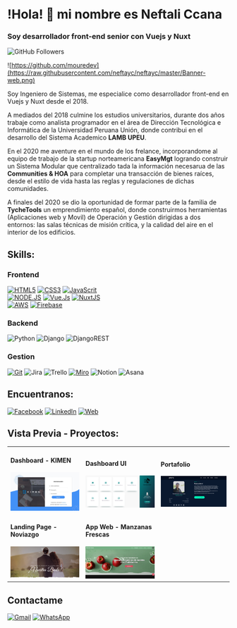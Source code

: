 # !Hola! 👋 mi nombre es Neftali Ccana
 
### Soy desarrollador front-end senior con Vuejs y Nuxt
![GitHub Followers](https://img.shields.io/github/followers/neftayc?style=social)

![https://github.com/mouredev](https://raw.githubusercontent.com/neftayc/neftayc/master/Banner-web.png)

Soy Ingeniero de Sistemas, me especialice como desarrollador front-end en Vuejs y Nuxt desde el 2018.

A mediados del 2018 culmine los estudios universitarios, durante dos años trabaje como analista programador en el área de Dirección Tecnológica e Informática de la Universidad Peruana Unión, donde contribui en el desarrollo del Sistema Academico **LAMB UPEU**.

En el 2020 me aventure en el mundo de los frelance, incorporandome al equipo de trabajo de la startup norteamericana **EasyMgt** logrando construir un Sistema Modular que centralizado tada la información necesarua de las **Communities & HOA** para completar una transacción de bienes raíces, desde el estilo de vida hasta las reglas y regulaciones de dichas comunidades.

A finales del 2020 se dio la oportunidad de formar parte de la familia de **TycheTools** un emprendimiento español, donde construirmos herramientas (Aplicaciones web y Movil) de Operación y Gestión dirigidas a dos entornos: las salas técnicas de misión crítica, y la calidad del aire en el interior de los edificios.

## Skills:
### Frontend
[![HTML5](https://img.shields.io/badge/HTML5-E34F26?style=for-the-badge&logo=html5&logoColor=white)]()
[![CSS3](https://img.shields.io/badge/CSS3-1572B6?style=for-the-badge&logo=css3&logoColor=white)]()
[![JavaScrit](https://img.shields.io/badge/JavaScript-F7DF1E?style=for-the-badge&logo=javascript&logoColor=black)]()
<br>
[![NODE.JS](https://img.shields.io/badge/Node.js-43853D?style=for-the-badge&logo=node.js&logoColor=white)]()
[![Vue.Js](https://img.shields.io/badge/Vue.js-35495E?style=for-the-badge&logo=vue.js&logoColor=4FC08D)]()
[![NuxtJS](https://img.shields.io/badge/Nuxt-35495E?style=for-the-badge&logo=nuxt.js&logoColor=4FC08D)]()
<br>
[![AWS](https://img.shields.io/badge/AWS-%23FF9900.svg?style=for-the-badge&logo=amazon-aws&logoColor=white)]()
[![Firebase](https://img.shields.io/badge/firebase-%23039BE5.svg?style=for-the-badge&logo=firebase)]()
<br>
### Backend
![Python](https://img.shields.io/badge/python-3670A0?style=for-the-badge&logo=python&logoColor=ffdd54)
![Django](https://img.shields.io/badge/django-%23092E20.svg?style=for-the-badge&logo=django&logoColor=white)
![DjangoREST](https://img.shields.io/badge/DJANGO-REST-ff1709?style=for-the-badge&logo=django&logoColor=white&color=ff1709&labelColor=gray)
<br>

### Gestion
[![Git](https://img.shields.io/badge/git-%23F05033.svg?style=for-the-badge&logo=git&logoColor=white)]()
![Jira](https://img.shields.io/badge/jira-%230A0FFF.svg?style=for-the-badge&logo=jira&logoColor=white)
![Trello](https://img.shields.io/badge/Trello-%23026AA7.svg?style=for-the-badge&logo=Trello&logoColor=white)
[![Miro](https://img.shields.io/badge/Miro-F7DF1E?style=for-the-badge&logo=miro&logoColor=white)]()
![Notion](https://img.shields.io/badge/Notion-%23000000.svg?style=for-the-badge&logo=notion&logoColor=white)
![Asana](https://img.shields.io/badge/Asana-ED225D.svg?style=for-the-badge&logo=asana&logoColor=white)
<br>

## Encuentranos:  
[![Facebook](https://img.shields.io/badge/Facebook-@nefta.ccana-1877F2?style=for-the-badge&logo=facebook&logoColor=white&labelColor=101010)](https://facebook.com/nefta.ccana)
[![LinkedIn](https://img.shields.io/badge/LinkedIn-Neftali_Ccana-0077B5?style=for-the-badge&logo=linkedin&logoColor=white&labelColor=101010)](https://www.linkedin.com/in/neftaliccana)
[![Web](https://img.shields.io/badge/Web-NeftaliCcana.com-14a1f0?style=for-the-badge&logo=dev.to&logoColor=white&labelColor=101010)](https://www.neftaliccana.com)

## Vista Previa - Proyectos:

<table style="width:100%">
  <tr>
    <td>
      <h4>Dashboard - KIMEN</h4>
      <img src="https://raw.githubusercontent.com/neftayc/neftayc/master/kimen.jpeg">
	  </td>
    <td>
      <h4>Dashboard UI</h4> 
      <img src="https://raw.githubusercontent.com/neftayc/neftayc/master/Dashboard.png">
	  </td>
    <td>
      <h4>Portafolio</h4>
      <a href="https://www.neftaliccana.com"  >
          <img src="https://raw.githubusercontent.com/neftayc/neftayc/master/portafolio-1.png">
      </a>
	</td>
  </tr>
  <tr>
    <td>
      <h4>Landing Page - Noviazgo</h4>
      <a href="https://dq9k1l7mnc5w9.cloudfront.net">
          <img src="https://raw.githubusercontent.com/neftayc/neftayc/master/noviasgo.png">
      </a>
	</td>
	<td>
    <h4>App Web - Manzanas Frescas</h4> 
          <img src="https://raw.githubusercontent.com/neftayc/neftayc/master/fresh-app.png"> 
	</td> 
  </tr> 
</table>

## Contactame
[![Gmail](https://img.shields.io/badge/Gmail-D14836?style=for-the-badge&logo=gmail&logoColor=white)](mailto:rusbel.ccana@gmail.com)
[![WhatsApp](https://img.shields.io/badge/WhatsApp-25D366?style=for-the-badge&logo=whatsapp&logoColor=white)](https://api.whatsapp.com/send?phone='+051901581092')
